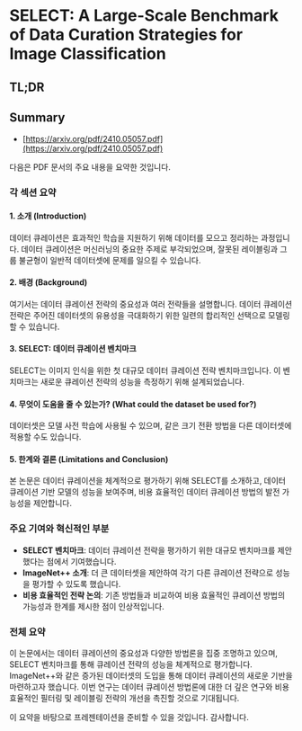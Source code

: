 # SELECT: A Large-Scale Benchmark of Data Curation Strategies for Image Classification
## TL;DR
## Summary
- [https://arxiv.org/pdf/2410.05057.pdf](https://arxiv.org/pdf/2410.05057.pdf)

다음은 PDF 문서의 주요 내용을 요약한 것입니다.

### 각 섹션 요약

#### 1. **소개 (Introduction)**
데이터 큐레이션은 효과적인 학습을 지원하기 위해 데이터를 모으고 정리하는 과정입니다. 데이터 큐레이션은 머신러닝의 중요한 주제로 부각되었으며, 잘못된 레이블링과 그룹 불균형이 일반적 데이터셋에 문제를 일으킬 수 있습니다.

#### 2. **배경 (Background)**
여기서는 데이터 큐레이션 전략의 중요성과 여러 전략들을 설명합니다. 데이터 큐레이션 전략은 주어진 데이터셋의 유용성을 극대화하기 위한 일련의 합리적인 선택으로 모델링할 수 있습니다.

#### 3. **SELECT: 데이터 큐레이션 벤치마크**
SELECT는 이미지 인식을 위한 첫 대규모 데이터 큐레이션 전략 벤치마크입니다. 이 벤치마크는 새로운 큐레이션 전략의 성능을 측정하기 위해 설계되었습니다.

#### 4. **무엇이 도움을 줄 수 있는가? (What could the dataset be used for?)**
데이터셋은 모델 사전 학습에 사용될 수 있으며, 같은 크기 전환 방법을 다른 데이터셋에 적용할 수도 있습니다.

#### 5. **한계와 결론 (Limitations and Conclusion)**
본 논문은 데이터 큐레이션을 체계적으로 평가하기 위해 SELECT를 소개하고, 데이터 큐레이션 기반 모델의 성능을 보여주며, 비용 효율적인 데이터 큐레이션 방법의 발전 가능성을 제안합니다.

### 주요 기여와 혁신적인 부분
- **SELECT 벤치마크**: 데이터 큐레이션 전략을 평가하기 위한 대규모 벤치마크를 제안했다는 점에서 기여했습니다.
- **ImageNet++ 소개**: 더 큰 데이터셋을 제안하여 각기 다른 큐레이션 전략으로 성능을 평가할 수 있도록 했습니다.
- **비용 효율적인 전략 논의**: 기존 방법들과 비교하여 비용 효율적인 큐레이션 방법의 가능성과 한계를 제시한 점이 인상적입니다.

### 전체 요약
이 논문에서는 데이터 큐레이션의 중요성과 다양한 방법론을 집중 조명하고 있으며, SELECT 벤치마크를 통해 큐레이션 전략의 성능을 체계적으로 평가합니다. ImageNet++와 같은 증가된 데이터셋의 도입을 통해 데이터 큐레이션의 새로운 기반을 마련하고자 했습니다. 이번 연구는 데이터 큐레이션 방법론에 대한 더 깊은 연구와 비용 효율적인 필터링 및 레이블링 전략의 개선을 촉진할 것으로 기대됩니다.

이 요약을 바탕으로 프레젠테이션을 준비할 수 있을 것입니다. 감사합니다.